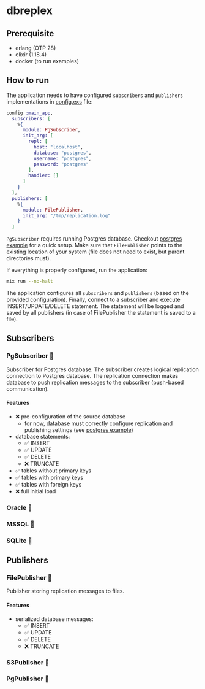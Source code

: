 # dbreplex

## Prerequisite
 * erlang (OTP 28)
 * elixir (1.18.4)
 * docker (to run examples)

## How to run
The application needs to have configured `subscribers` and `publishers` implementations in [config.exs](./config/config.exs) file:
```elixir
config :main_app,
  subscribers: [
    %{
      module: PgSubscriber,
      init_arg: [
        repl: [
          host: "localhost",
          database: "postgres",
          username: "postgres",
          password: "postgres"
        ],
        handler: []
      ]
    }
  ],
  publishers: [
    %{
      module: FilePublisher,
      init_arg: "/tmp/replication.log"
    }
  ]
```

`PgSubscriber` requires running Postgres database. Checkout [postgres example](./apps/pg_subscriber/example/) for a quick setup.
Make sure that `FilePublisher` points to the existing location of your system (file does not need to exist, but parent
directories must).

If everything is properly configured, run the application:
```bash
mix run --no-halt
```

The application configures all `subscribers` and `publishers` (based on the provided configuration). Finally, connect to a
subscriber and execute INSERT/UPDATE/DELETE statement. The statement will be logged and saved by all publishers (in case of
FilePublisher the statement is saved to a file).

## Subscribers

### PgSubscriber :rocket:
Subscriber for Postgres database. The subscriber creates logical replication connection to Postgres database. The replication
connection makes database to push replication messages to the subscriber (push-based communication).

#### Features
 * :x: pre-configuration of the source database
    * for now, database must correctly configure replication and publishing settings 
      (see [postgres example](./apps/pg_subscriber/example/init.sql))
 * database statements:
    * :white_check_mark: INSERT
    * :white_check_mark: UPDATE
    * :white_check_mark: DELETE
    * :x: TRUNCATE
 * :white_check_mark: tables without primary keys
 * :white_check_mark: tables with primary keys
 * :white_check_mark: tables with foreign keys
 * :x: full initial load

### Oracle :pushpin:

### MSSQL :pushpin:

### SQLite :pushpin:

## Publishers

### FilePublisher :rocket:
Publisher storing replication messages to files.

#### Features
 * serialized database messages:
    * :white_check_mark: INSERT
    * :white_check_mark: UPDATE
    * :white_check_mark: DELETE
    * :x: TRUNCATE

### S3Publisher :pushpin:

### PgPublisher :pushpin:

